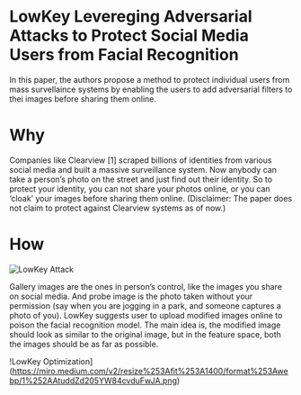 # LowKey Levereging Adversarial Attacks to Protect Social Media Users from Facial Recognition
In this paper, the authors propose a method to protect individual users from mass survellaince systems by enabling the users to add adversarial filters to thei images before sharing them online.

# Why
Companies like Clearview [1] scraped billions of identities from various social media and built a massive surveillance system. Now anybody can take a person’s photo on the street and just find out their identity. So to protect your identity, you can not share your photos online, or you can ‘cloak’ your images before sharing them online. (Disclaimer: The paper does not claim to protect against Clearview systems as of now.)

# How 
![LowKey Attack](https://miro.medium.com/v2/resize%253Afit%253A1400/format%253Awebp/1%252A9NjVcBRzJbnHMAW-zGnthQ.png)

Gallery images are the ones in person’s control, like the images you share on social media. And probe image is the photo taken without your permission (say when you are jogging in a park, and someone captures a photo of you). LowKey suggests user to upload modified images online to poison the facial recognition model. The main idea is, the modified image should look as similar to the original image, but in the feature space, both the images should be as far as possible.

!LowKey Optimization](https://miro.medium.com/v2/resize%253Afit%253A1400/format%253Awebp/1%252AAtuddZd205YW84cvduFwJA.png)